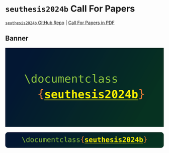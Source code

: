 # `seuthesis2024b` Call For Papers

[`seuthesis2024b` GitHub Repo](https://github.com/Teddy-van-Jerry/seuthesis2024b) | [Call For Papers in PDF](seuthesis2024b-cfp.pdf)

## Banner
![seuthesis2024b Banner](seuthesis2024b-banner.png)

![seuthesis2024b Banner Thin](seuthesis2024b-banner-thin.png)
